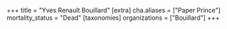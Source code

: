 +++
title = "Yves Renault Bouillard"
[extra]
cha.aliases = ["Paper Prince"]
mortality_status = "Dead"
[taxonomies]
organizations = ["Bouillard"]
+++


